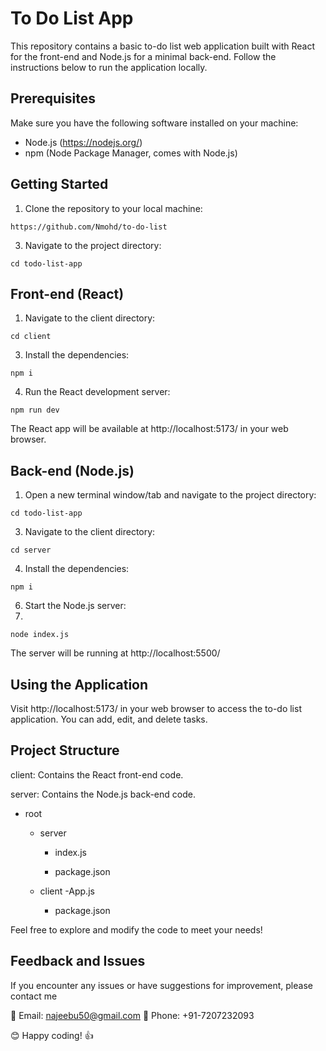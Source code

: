 # To Do List App
This repository contains a basic to-do list web application built with React for the front-end and Node.js for a minimal back-end. Follow the instructions below to run the application locally.

## Prerequisites

Make sure you have the following software installed on your machine:

+ Node.js (https://nodejs.org/)
+ npm (Node Package Manager, comes with Node.js)

## Getting Started

1. Clone the repository to your local machine:
   
`https://github.com/Nmohd/to-do-list`

3. Navigate to the project directory:
   
`cd todo-list-app`

## Front-end (React)

1. Navigate to the client directory:

`cd client`

3. Install the dependencies:
   
`npm i`

4. Run the React development server:
   
`npm run dev`

The React app will be available at http://localhost:5173/ in your web browser.

## Back-end (Node.js)

1. Open a new terminal window/tab and navigate to the project directory:
   
`cd todo-list-app`

3. Navigate to the client directory:

`cd server`

4. Install the dependencies:
   
`npm i`

6. Start the Node.js server:
7. 
`node index.js`

The server will be running at http://localhost:5500/

## Using the Application

Visit http://localhost:5173/ in your web browser to access the to-do list application. You can add, edit, and delete tasks.

## Project Structure

client: Contains the React front-end code.

server: Contains the Node.js back-end code.


   - root
 
        - server
  
            - index.js
  
            - package.json
  
        - client
            -App.js
  
            - package.json

Feel free to explore and modify the code to meet your needs!

## Feedback and Issues

If you encounter any issues or have suggestions for improvement, please contact me 

:email: Email: najeebu50@gmail.com 
:calling: Phone: +91-7207232093

:blush: Happy coding! :+1:
       




